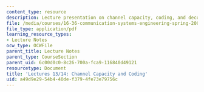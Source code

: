 ```yaml
---
content_type: resource
description: Lecture presentation on channel capacity, coding, and decoding.
file: /media/courses/16-36-communication-systems-engineering-spring-2009/a49d9e2954b440def3794fe73e79756c_MIT16_36s09_lec13_14.pdf
file_type: application/pdf
learning_resource_types:
- Lecture Notes
ocw_type: OCWFile
parent_title: Lecture Notes
parent_type: CourseSection
parent_uid: 6c00d0c0-8c26-700a-fca9-116840d49121
resourcetype: Document
title: 'Lectures 13/14: Channel Capacity and Coding'
uid: a49d9e29-54b4-40de-f379-4fe73e79756c
---
```

